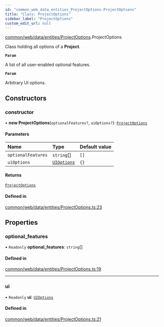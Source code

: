 ```yaml
---
id: "common_web_data_entities_ProjectOptions.ProjectOptions"
title: "Class: ProjectOptions"
sidebar_label: "ProjectOptions"
custom_edit_url: null
---
```


[common/web/data/entities/ProjectOptions](../modules/common_web_data_entities_ProjectOptions.md).ProjectOptions

Class holding all options of a **Project**.

**`Param`**

A list of all user-enabled optional features.

**`Param`**

Arbitrary UI options.

## Constructors

### constructor

• **new ProjectOptions**(`optionalFeatures?`, `uiOptions?`): [`ProjectOptions`](common_web_data_entities_ProjectOptions.ProjectOptions.md)

#### Parameters

| Name | Type | Default value |
| :------ | :------ | :------ |
| `optionalFeatures` | `string`[] | `[]` |
| `uiOptions` | [`UIOptions`](../modules/common_web_data_entities_ProjectOptions.md#uioptions) | `{}` |

#### Returns

[`ProjectOptions`](common_web_data_entities_ProjectOptions.ProjectOptions.md)

#### Defined in

[common/web/data/entities/ProjectOptions.ts:23](https://github.com/Soroush9978/rds-ng/blob/5673246/src/common/web/data/entities/ProjectOptions.ts#L23)

## Properties

### optional\_features

• `Readonly` **optional\_features**: `string`[]

#### Defined in

[common/web/data/entities/ProjectOptions.ts:19](https://github.com/Soroush9978/rds-ng/blob/5673246/src/common/web/data/entities/ProjectOptions.ts#L19)

___

### ui

• `Readonly` **ui**: [`UIOptions`](../modules/common_web_data_entities_ProjectOptions.md#uioptions)

#### Defined in

[common/web/data/entities/ProjectOptions.ts:21](https://github.com/Soroush9978/rds-ng/blob/5673246/src/common/web/data/entities/ProjectOptions.ts#L21)
